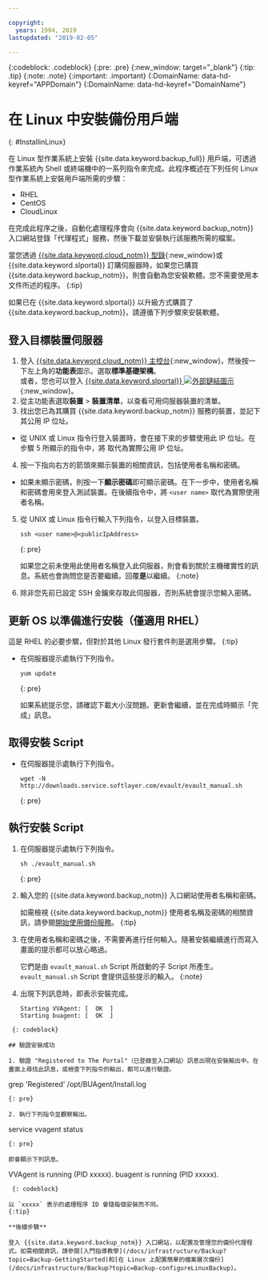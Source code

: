 ```yaml
---

copyright:
  years: 1994, 2019
lastupdated: "2019-02-05"

---
```

{:codeblock: .codeblock}
{:pre: .pre}
{:new_window: target="_blank"}
{:tip: .tip}
{:note: .note}
{:important: .important}
{:DomainName: data-hd-keyref="APPDomain"}
{:DomainName: data-hd-keyref="DomainName"}

# 在 Linux 中安裝備份用戶端
{: #InstallinLinux}

在 Linux 型作業系統上安裝 {{site.data.keyword.backup_full}} 用戶端，可透過作業系統內 Shell 或終端機中的一系列指令來完成。此程序概述在下列任何 Linux 型作業系統上安裝用戶端所需的步驟：

- RHEL
- CentOS
- CloudLinux

在完成此程序之後，自動化處理程序會向 {{site.data.keyword.backup_notm}} 入口網站登錄「代理程式」服務，然後下載並安裝執行該服務所需的檔案。

當您透過 [{{site.data.keyword.cloud_notm}} 型錄](https://{DomainName}/catalog/){:new_window}或 {{site.data.keyword.slportal}} 訂購伺服器時，如果您已購買 {{site.data.keyword.backup_notm}}，則會自動為您安裝軟體。您不需要使用本文件所述的程序。
{:tip}

如果已在 {{site.data.keyword.slportal}} 以升級方式購買了 {{site.data.keyword.backup_notm}}，請遵循下列步驟來安裝軟體。

## 登入目標裝置伺服器

1. 登入 [{{site.data.keyword.cloud_notm}} 主控台](https://{DomainName}/){:new_window}，然後按一下左上角的**功能表**圖示。選取**標準基礎架構**。<br/>
   或者，您也可以登入 [{{site.data.keyword.slportal}} ![外部鏈結圖示](../../icons/launch-glyph.svg "外部鏈結圖示")](https://control.softlayer.com/){:new_window}。
2. 從主功能表選取**裝置** > **裝置清單**，以查看可用伺服器裝置的清單。
3. 找出您已為其購買 {{site.data.keyword.backup_notm}} 服務的裝置，並記下其公用 IP 位址。
  - 從 UNIX 或 Linux 指令行登入裝置時，會在接下來的步驟使用此 IP 位址。在步驟 5 所顯示的指令中，將 <publicIpAddress> 取代為實際公用 IP 位址。
4. 按一下指向右方的箭頭來顯示裝置的相關資訊，包括使用者名稱和密碼。
  - 如果未顯示密碼，則按一下**顯示密碼**即可顯示密碼。在下一步中，使用者名稱和密碼會用來登入測試裝置。在後續指令中，將 `<user name>` 取代為實際使用者名稱。
5. 從 UNIX 或 Linux 指令行輸入下列指令，以登入目標裝置。
   ```
   ssh <user name>@<publicIpAddress>
   ```
   {: pre}

   如果您之前未使用此使用者名稱登入此伺服器，則會看到關於主機確實性的訊息。系統也會詢問您是否要繼續。回覆**是**以繼續。
   {:note}

6. 除非您先前已設定 SSH 金鑰來存取此伺服器，否則系統會提示您輸入密碼。

## 更新 OS 以準備進行安裝（僅適用 RHEL）

這是 RHEL 的必要步驟，但對於其他 Linux 發行套件則是選用步驟。
{:tip}

- 在伺服器提示處執行下列指令。
  ```
  yum update
  ```
  {: pre}

  如果系統提示您，請確認下載大小沒問題。更新會繼續，並在完成時顯示「完成」訊息。

## 取得安裝 Script

- 在伺服器提示處執行下列指令。
  ```
  wget -N http://downloads.service.softlayer.com/evault/evault_manual.sh
  ```
  {: pre}

## 執行安裝 Script

1. 在伺服器提示處執行下列指令。
   ```
   sh ./evault_manual.sh
   ```
   {: pre}

2. 輸入您的 {{site.data.keyword.backup_notm}} 入口網站使用者名稱和密碼。

   如需檢視 {{site.data.keyword.backup_notm}} 使用者名稱及密碼的相關資訊，請參閱[開始使用備份服務](/docs/infrastructure/Backup?topic=Backup-GettingStarted)。
   {:tip}

3. 在使用者名稱和密碼之後，不需要再進行任何輸入。隨著安裝繼續進行而寫入畫面的提示都可以放心略過。

   它們是由 `evault_manual.sh` Script 所啟動的子 Script 所產生。`evault_manual.sh` Script 會提供這些提示的輸入。
   {:note}

4. 出現下列訊息時，即表示安裝完成。

   ```
   Starting VVAgent: [  OK  ]
   Starting buagent: [  OK  ]
  ```
   {: codeblock}

## 驗證安裝成功

1. 驗證 "Registered to The Portal"（已登錄至入口網站）訊息出現在安裝輸出中。在畫面上尋找此訊息，或檢查下列指令的輸出，都可以進行驗證。
   ```
   grep 'Registered'  /opt/BUAgent/Install.log
   ```
   {: pre}

2. 執行下列指令並觀察輸出。
   ```
   service vvagent status
   ```
   {: pre}

   即會顯示下列訊息。
   ```
   VVAgent is running (PID xxxxx).
   buagent is running (PID xxxxx).
  ```
   {: codeblock}

  以 `xxxxx` 表示的處理程序 ID 會隨每個安裝而不同。
{:tip}

**後續步驟**

登入 {{site.data.keyword.backup_notm}} 入口網站，以配置及管理您的備份代理程式。如需相關資訊，請參閱[入門指導教學](/docs/infrastructure/Backup?topic=Backup-GettingStarted)和[在 Linux 上配置簡單的檔案層次備份](/docs/infrastructure/Backup?topic=Backup-configureLinuxBackup)。

